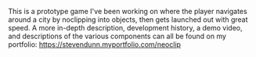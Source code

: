 This is a prototype game I've been working on where the player navigates around a city by noclipping into objects, then gets launched out with great speed.
A  more in-depth description, development history, a demo video, and descriptions of the various components can all be found on my portfolio:
https://stevendunn.myportfolio.com/neoclip
